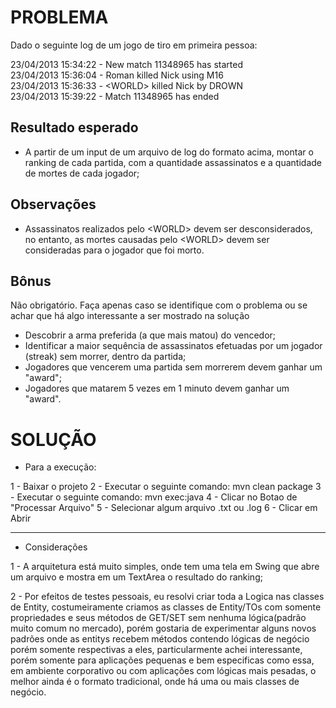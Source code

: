 PROBLEMA
========
Dado o seguinte log de um jogo de tiro em primeira pessoa:

23/04/2013 15:34:22 - New match 11348965 has started  
23/04/2013 15:36:04 - Roman killed Nick using M16  
23/04/2013 15:36:33 - &lt;WORLD&gt; killed Nick by DROWN  
23/04/2013 15:39:22 - Match 11348965 has ended  

Resultado esperado
------------------
* A partir de um input de um arquivo de log do formato acima, montar o ranking de cada partida, com a quantidade assassinatos e a quantidade de mortes de cada jogador;

Observações
------------
* Assassinatos realizados pelo &lt;WORLD&gt; devem ser desconsiderados, no entanto, as mortes causadas pelo &lt;WORLD&gt; devem ser consideradas para o jogador que foi morto.


Bônus
-----
Não obrigatório. Faça apenas caso se identifique com o problema ou se achar que há algo interessante a ser mostrado na solução
* Descobrir a arma preferida (a que mais matou) do vencedor;
* Identificar a maior sequência de assassinatos efetuadas por um jogador (streak) sem morrer, dentro da partida;
* Jogadores que vencerem uma partida sem morrerem devem ganhar um "award";
* Jogadores que matarem 5 vezes em 1 minuto devem ganhar um "award".


SOLUÇÃO
=======
* Para a execução:

1 - Baixar o projeto
2 - Executar o seguinte comando: mvn clean package
3 - Executar o seguinte comando: mvn exec:java
4 - Clicar no Botao de "Processar Arquivo"
5 - Selecionar algum arquivo .txt ou .log
6 - Clicar em Abrir

-------------------------
* Considerações

1 - A arquitetura está muito simples, onde tem uma tela em Swing que abre um arquivo e mostra em um TextArea o resultado do ranking;

2 - Por efeitos de testes pessoais, eu resolvi criar toda a Logica nas classes de Entity, costumeiramente criamos as classes de Entity/TOs com somente propriedades e seus métodos de GET/SET sem nenhuma lógica(padrão muito comum no mercado), porém gostaria de experimentar alguns novos padrões onde as entitys recebem métodos contendo lógicas de negócio porém somente respectivas a eles, particularmente achei interessante, porém somente para aplicações pequenas e bem especificas como essa, em ambiente corporativo ou com aplicações com lógicas mais pesadas, o melhor ainda é o formato tradicional, onde há uma ou mais classes de negócio.

